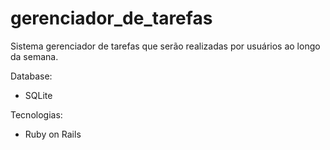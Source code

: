 # gerenciador_de_tarefas
Sistema gerenciador de tarefas que serão realizadas por usuários ao longo da semana.

Database: 
  - SQLite

Tecnologias:
  - Ruby on Rails
